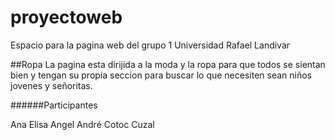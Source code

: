 # proyectoweb
Espacio para la pagina web del grupo 1 Universidad Rafael Landivar


##Ropa
La pagina esta dirijida a la moda y la ropa para que todos se sientan bien y tengan su propia seccion
para buscar lo que necesiten sean niños jovenes y señoritas.

######Participantes

Ana Elisa 
Angel André Cotoc Cuzal
